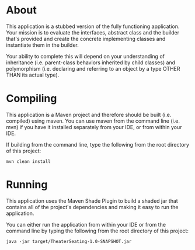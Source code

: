 # About

This application is a stubbed version of the fully functioning application.  Your mission is to evaluate the interfaces, abstract class and the builder that's provided and create the 
concrete implementing classes and instantiate them in the builder.

Your ability to complete this will depend on your understanding of inheritance (i.e. parent-class behaviors inherited by child classes) and polymorphism (i.e. declaring and referring to an 
object by a type OTHER THAN its actual type).

# Compiling

This application is a Maven project and therefore should be built (i.e. compiled) using maven.  You can use maven from the command line (i.e. mvn) if you have it installed separately from 
your IDE, or from within your IDE.

If building from the command line, type the following from the root directory of this project:

```mvn clean install```

# Running

This application uses the Maven Shade Plugin to build a shaded jar that contains all of the project's dependencies and making it easy to run the application.

You can either run the application from within your IDE or from the command line by typing the following from the root directory of this project:

```java -jar target/TheaterSeating-1.0-SNAPSHOT.jar```
